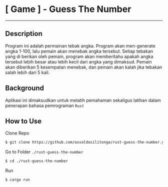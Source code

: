 # [ Game ] - Guess The Number
<hr>

## Description
Program ini adalah permainan tebak angka. Program akan men-generate angka 1-100, lalu pemain akan menebak angka tersebut.
Setiap tebakan yang di berikan oleh pemain, program akan memberitahu apakah angka tersebut lebih besar atau lebih kecil dari
angka yang dimaksud. Pemain akan diberikan 5 kesempatan menebak, dan pemain akan kalah jika tebakan salah lebih dari 5 kali.

## Background
Aplikasi ini dimaksudkan untuk melatih pemahaman sekaligus latihan dalam penerapan bahasa pemrograman `Rust`

## How to Use
Clone Repo
```bash
$ git clone https://github.com/osvaldosilitonga/rust-guess-the-number.git
```

Go to Folder `./rust-guess-the-number`
```bash
$ cd ./rust-guess-the-number
```

Run
```bash
$ cargo run
```